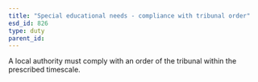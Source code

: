 ```yaml
---
title: "Special educational needs - compliance with tribunal order"
esd_id: 826
type: duty
parent_id:  
---
```


A local authority must comply with an order of the tribunal within the prescribed timescale.

